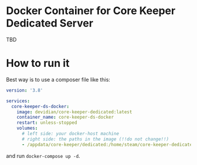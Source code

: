 # Docker Container for Core Keeper Dedicated Server

TBD

# How to run it

Best way is to use a composer file like this:

```yml
version: '3.8'

services:
  core-keeper-ds-docker:
    image: devidian/core-keeper-dedicated:latest
    container_name: core-keeper-ds-docker
    restart: unless-stopped
    volumes:
      # left side: your docker-host machine
      # right side: the paths in the image (!!do not change!!)
      - /appdata/core-keeper/dedicated:/home/steam/core-keeper-dedicated
```

and run `docker-compose up -d`.